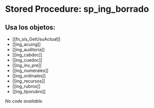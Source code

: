 # Stored Procedure: sp_ing_borrado

## Usa los objetos:
- [[fn_sis_GetUsuActual]]
- [[ing_acuing]]
- [[ing_auditoria]]
- [[ing_cabdoc]]
- [[ing_cuedoc]]
- [[ing_inv_pre]]
- [[ing_numerales]]
- [[ing_ordinales]]
- [[ing_recursos]]
- [[ing_rubros]]
- [[ing_tiporubro]]

*No code available.*
